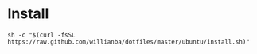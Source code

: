 # Install

`sh -c "$(curl -fsSL https://raw.github.com/willianba/dotfiles/master/ubuntu/install.sh)"`
